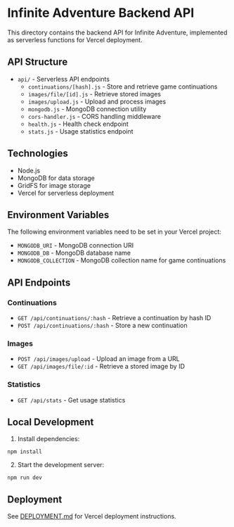 # Infinite Adventure Backend API

This directory contains the backend API for Infinite Adventure, implemented as serverless functions for Vercel deployment.

## API Structure

- `api/` - Serverless API endpoints
  - `continuations/[hash].js` - Store and retrieve game continuations
  - `images/file/[id].js` - Retrieve stored images
  - `images/upload.js` - Upload and process images
  - `mongodb.js` - MongoDB connection utility
  - `cors-handler.js` - CORS handling middleware
  - `health.js` - Health check endpoint
  - `stats.js` - Usage statistics endpoint

## Technologies

- Node.js
- MongoDB for data storage
- GridFS for image storage
- Vercel for serverless deployment

## Environment Variables

The following environment variables need to be set in your Vercel project:

- `MONGODB_URI` - MongoDB connection URI
- `MONGODB_DB` - MongoDB database name
- `MONGODB_COLLECTION` - MongoDB collection name for game continuations

## API Endpoints

### Continuations

- `GET /api/continuations/:hash` - Retrieve a continuation by hash ID
- `POST /api/continuations/:hash` - Store a new continuation

### Images

- `POST /api/images/upload` - Upload an image from a URL
- `GET /api/images/file/:id` - Retrieve a stored image by ID

### Statistics

- `GET /api/stats` - Get usage statistics

## Local Development

1. Install dependencies:
```
npm install
```

2. Start the development server:
```
npm run dev
```

## Deployment

See [DEPLOYMENT.md](../docs/DEPLOYMENT.md) for Vercel deployment instructions.